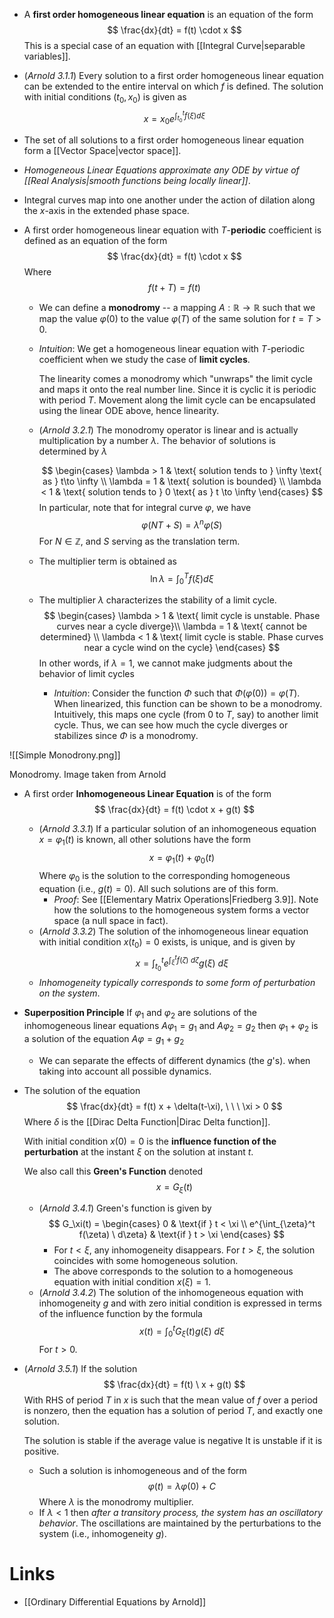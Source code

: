 * A **first order homogeneous linear equation** is an equation of the form
  $$
  \frac{dx}{dt} = f(t) \cdot x
  $$
  This is a special case of an equation with [[Integral Curve|separable variables]]. 

* (*Arnold 3.1.1*) Every solution to a first order homogeneous linear equation can be extended to the entire interval on which $f$ is defined. The solution with initial conditions $(t_0, x_0)$ is given as 
  $$
  x=x_0e^{\int_{t_0}^t f(\xi) d\xi}
  $$
* The set of all solutions to a first order homogeneous linear equation form a [[Vector Space|vector space]]. 

* *Homogeneous Linear Equations approximate any ODE by virtue of [[Real Analysis|smooth functions being locally linear]]*. 
* Integral curves map into one another under the action of dilation along the $x$-axis in the extended phase space. 


* A first order homogeneous linear equation with $T$-**periodic** coefficient is defined as an equation of the form
  $$
  \frac{dx}{dt} = f(t) \cdot x 
  $$
  Where
  $$
  f(t + T) = f(t) 
  $$
	* We can define a **monodromy** -- a mapping $A:\mathbb{R}\to\mathbb{R}$ such that we map the value $\varphi(0)$ to the value $\varphi(T)$ of the same solution for $t=T>0$.
	* *Intuition*: We get a homogeneous linear equation with $T$-periodic coefficient when we study the case of **limit cycles**.
	  
	  The linearity comes a monodromy which "unwraps" the limit cycle and maps it onto the real number line.  Since it is cyclic it is periodic with period $T$. Movement along the limit cycle can be encapsulated using the linear ODE above, hence linearity.

	* (*Arnold 3.2.1*) The monodromy operator is linear and is actually multiplication by a number $\lambda$. The behavior of solutions is determined by $\lambda$
	  
	  $$
	  \begin{cases}
	  \lambda > 1 & \text{ solution tends to } \infty \text{ as } t\to \infty \\
	  \lambda = 1 & \text{ solution is bounded} \\
	  \lambda < 1 & \text{ solution tends to } 0 \text{ as } t \to \infty
	  \end{cases}
	  $$
	  In particular, note that for integral curve $\varphi$, we have
	  $$
	  \varphi(NT + S) = \lambda^n \varphi(S)
	  $$
	  For $N\in\mathbb{Z}$, and $S$ serving as the translation term. 
	* The multiplier term is obtained as 
	  $$
	  \ln \lambda = \int_0^T f(\xi) d\xi 
	  $$
	 * The multiplier $\lambda$ characterizes the stability of a limit cycle.
	   $$
	   \begin{cases}
	  \lambda > 1 & \text{ limit cycle is unstable. Phase curves near a cycle diverge}\\
	  \lambda = 1 & \text{ cannot be determined} \\
	  \lambda < 1 & \text{ limit cycle is stable. Phase curves near a cycle wind on the cycle}
	  \end{cases}
	   $$
	   In other words, if $\lambda = 1$, we cannot make judgments about the behavior of limit cycles
		* *Intuition*: Consider the function $\Phi$ such that $\Phi(\varphi(0)) = \varphi(T)$. When linearized, this function can be shown to be a monodromy. Intuitively, this maps one cycle (from $0$ to $T$, say) to another limit cycle. Thus, we can see how much the cycle diverges or stabilizes since $\Phi$ is a monodromy.
		  	  
![[Simple Monodrony.png]]
<figcaption> Monodromy. Image taken from Arnold </figcaption>

* A first order **Inhomogeneous Linear Equation** is of the form 
  $$
  \frac{dx}{dt} = f(t) \cdot x + g(t)
  $$
	* (*Arnold 3.3.1*) If a particular solution of an inhomogeneous equation $x=\varphi_1(t)$ is known, all other solutions have the form 
	  $$
	  x =\varphi_1(t) + \varphi_0(t) 
	  $$
	  Where $\varphi_0$ is the solution to the corresponding homogeneous equation (i.e., $g(t)= 0$).  All such solutions are of this form.
		* *Proof*: See [[Elementary Matrix Operations|Friedberg 3.9]]. Note how the solutions to the homogeneous system forms a vector space (a  null space in fact).
	* (*Arnold 3.3.2*) The solution of the inhomogeneous linear equation with initial condition $x(t_0)=0$ exists, is unique, and is given by
	  $$
	  x = \int_{t_0}^te^{\int_\xi^t f(\zeta)  \ d\zeta}g(\xi) \ d\xi
	  $$
	* *Inhomogeneity typically corresponds to some form of perturbation on the system*.

*  **Superposition Principle** If $\varphi_1$ and $\varphi_2$ are solutions of the inhomogeneous linear equations $A\varphi_1 = g_1$ and $A\varphi_2 = g_2$ then $\varphi_1 + \varphi_2$ is a solution of the equation $A\varphi = g_1 + g_2$
	* We can separate the effects of different dynamics (the $g$'s). when taking into account all possible dynamics.

* The solution of the equation
  $$
  \frac{dx}{dt} = f(t) x + \delta(t-\xi), \ \ \ \xi > 0
  $$
  Where $\delta$ is the [[Dirac Delta Function|Dirac Delta function]]. 
  
  With initial condition $x(0)=0$ is the **influence function of the perturbation** at the instant $\xi$ on the solution at instant $t$. 
  
  We also call this **Green's Function** denoted
  $$
  x = G_\xi (t) 
  $$
	* (*Arnold 3.4.1*) Green's function is given by
	  $$
	  G_\xi(t) = \begin{cases}
	  0 & \text{if } t < \xi \\
	  e^{\int_{\zeta}^t f(\zeta) \ d\zeta} & \text{if } t > \xi
	  \end{cases}
	  $$
		* For $t < \xi$, any inhomogeneity disappears. For $t>\xi$, the solution coincides with some homogeneous solution.
		* The above corresponds to the solution to a homogeneous equation with initial condition $x(\xi)= 1$. 
	* (*Arnold 3.4.2*) The solution of the inhomogeneous equation with inhomogeneity $g$ and with zero initial condition is expressed in terms of the influence function by the formula
	  $$
	  x(t) = \int_0^t G_\xi (t) g(\xi) \ d\xi
	  $$
	  For $t>0$.

* (*Arnold 3.5.1*) If the solution 
  $$
  \frac{dx}{dt} = f(t) \ x + g(t) 
  $$
  With RHS of period $T$ in $x$ is such that the mean value of $f$ over a period is nonzero, then the equation has a solution of period $T$, and exactly one solution.
  
  The solution is stable if the average value is negative
  It is unstable if it is positive. 
	* Such a solution is inhomogeneous and of the form
	  $$
	  \varphi(t) = \lambda \varphi(0) + C
	  $$
	  Where $\lambda$ is the monodromy multiplier.
	* If $\lambda < 1$ then *after a transitory process, the system has an oscillatory behavior*. The oscillations are maintained by the perturbations to the system (i.e., inhomogeneity $g$). 


# Links
* [[Ordinary Differential Equations by Arnold]]